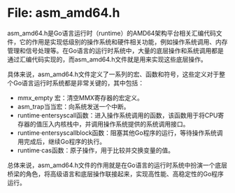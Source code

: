 # File: asm_amd64.h

asm_amd64.h是Go语言运行时（runtime）的AMD64架构平台相关汇编代码文件，它的作用是实现低级别的操作系统和硬件相关功能，例如操作系统调用、内存管理和信号处理等。在Go语言的运行时系统中，大量的底层操作和系统调用都是通过汇编代码实现的，而asm_amd64.h文件就是用来实现这些底层操作。

具体来说，asm_amd64.h文件定义了一系列的宏、函数和符号，这些定义对于整个Go语言运行时系统都是非常关键的，其中包括：

- mmx_empty 宏：清空MMX寄存器的宏定义。
- asm_trap当当宏：向系统发送一个中断。
- runtime·entersyscall函数：进入操作系统调用的函数，该函数用于将CPU寄存器的值压入内核栈中，并调用操作系统提供的系统调用接口。
- runtime·entersyscallblock函数：阻塞其他Go程序的运行，等待操作系统调用完成后，继续Go程序的执行。
- runtime·cas函数：原子操作，用于比较并交换变量的值。

总体来说，asm_amd64.h文件的作用就是在Go语言的运行时系统中扮演一个底层桥梁的角色，将高级语言和底层操作联接起来，实现高性能、高稳定性的Go程序运行。

